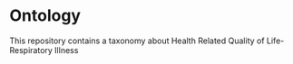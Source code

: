 # Ontology
This repository contains a taxonomy  about Health Related Quality of Life-Respiratory Illness  
